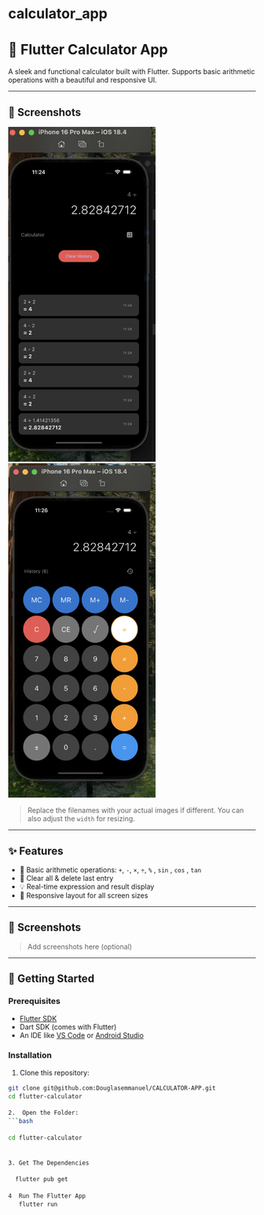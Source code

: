 # calculator_app

# 📱 Flutter Calculator App

A sleek and functional calculator built with Flutter. Supports basic arithmetic operations with a beautiful and responsive UI.


---

## 📸 Screenshots

<img src="assets/images/calculator_screenshot.png" alt="Calculator App Screenshot 1" width="300"/>  
<img src="assets/images/calculator_screenshot2.png" alt="Calculator App Screenshot 2" width="300"/>

> Replace the filenames with your actual images if different. You can also adjust the `width` for resizing.


---

## ✨ Features

- 🔢 Basic arithmetic operations: `+`, `-`, `×`, `÷`, `%` , `sin` , `cos` , `tan`
- 🧼 Clear all & delete last entry
- 💡 Real-time expression and result display
- 📱 Responsive layout for all screen sizes

---

## 📸 Screenshots

> Add screenshots here (optional)

---

## 🚀 Getting Started

### Prerequisites

- [Flutter SDK](https://flutter.dev/docs/get-started/install)
- Dart SDK (comes with Flutter)
- An IDE like [VS Code](https://code.visualstudio.com/) or [Android Studio](https://developer.android.com/studio)

### Installation

1. Clone this repository:

```bash
git clone git@github.com:Douglasemmanuel/CALCULATOR-APP.git
cd flutter-calculator

2.  Open the Folder:
```bash

cd flutter-calculator


3. Get The Dependencies

  flutter pub get

4  Run The Flutter App
   flutter run


